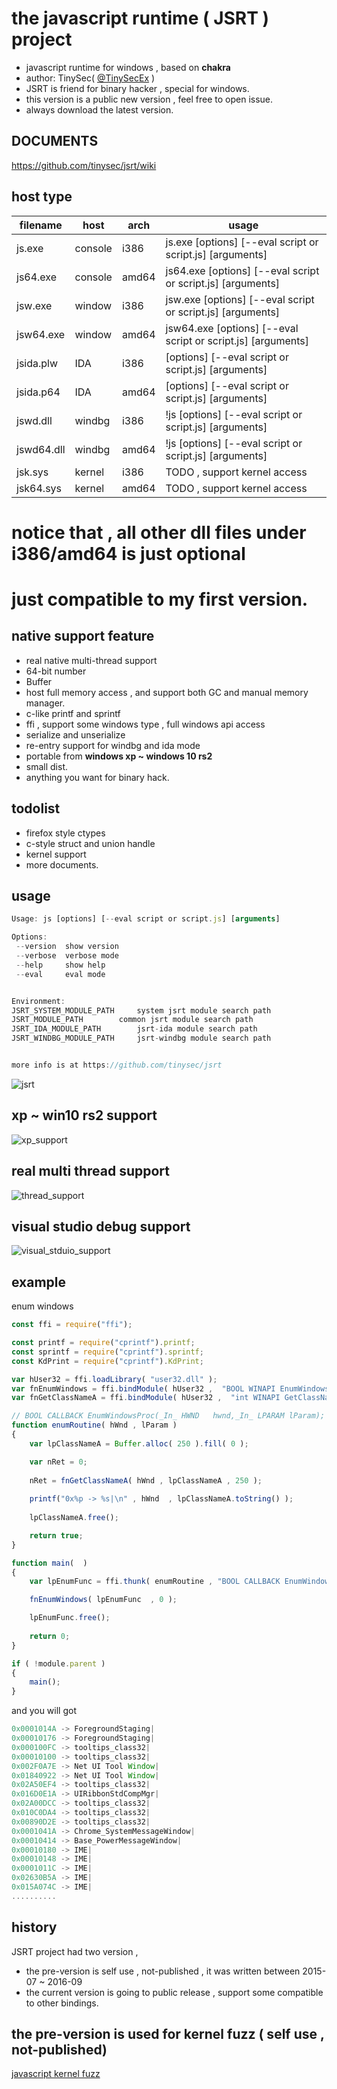 # the javascript runtime ( JSRT ) project

* javascript runtime for windows , based on **chakra**
* author: TinySec( <a href="https://twitter.com/TinySecEx" target="_blank">@TinySecEx</a> )
* JSRT is  friend for binary hacker , special for windows.
* this version is a public new version , feel free to open issue.
* always download the latest version.

## DOCUMENTS
<a href="https://github.com/tinysec/jsrt/wiki" target="_blank">https://github.com/tinysec/jsrt/wiki</a> 

## host type

| filename | host | arch  | usage |
| ------| ------ | ------ |------ | 
| js.exe  | console | i386  | js.exe [options] [--eval script or script.js] [arguments] 
| js64.exe  | console | amd64  | js64.exe [options] [--eval script or script.js] [arguments] 
| jsw.exe  | window | i386  | jsw.exe [options] [--eval script or script.js] [arguments]|  
| jsw64.exe  | window | amd64  | jsw64.exe [options] [--eval script or script.js] [arguments]  
| jsida.plw  | IDA | i386  | [options] [--eval script or script.js] [arguments]  
| jsida.p64  | IDA | amd64  | [options] [--eval script or script.js] [arguments]  
| jswd.dll  | windbg | i386  | !js [options] [--eval script or script.js] [arguments] 
| jswd64.dll  | windbg | amd64  | !js [options] [--eval script or script.js] [arguments]  
| jsk.sys  | kernel | i386  | TODO , support kernel access
| jsk64.sys  | kernel | amd64  | TODO , support kernel access

# notice that , all other dll files under i386/amd64 is just optional 
# just  compatible to my first version.

## native support feature
* real native multi-thread support
* 64-bit number
* Buffer
* host full memory access , and support both GC and manual memory manager.
* c-like printf and sprintf
* ffi , support some windows type , full windows api access
* serialize and unserialize
* re-entry support for windbg and ida mode
* portable from **windows xp ~ windows 10 rs2**
* small dist.
* anything you want for binary hack.

## todolist
* firefox style ctypes
* c-style struct and union handle
* kernel support
* more documents.


## usage
```javascript
Usage: js [options] [--eval script or script.js] [arguments]

Options: 
 --version	show version
 --verbose	verbose mode
 --help		show help
 --eval		eval mode


Environment: 
JSRT_SYSTEM_MODULE_PATH		system jsrt module search path
JSRT_MODULE_PATH		common jsrt module search path
JSRT_IDA_MODULE_PATH		jsrt-ida module search path
JSRT_WINDBG_MODULE_PATH		jsrt-windbg module search path


more info is at https://github.com/tinysec/jsrt
```
![jsrt](./img/jsrt.jpg)

## xp ~ win10 rs2 support 
![xp_support](./img/xp.png)

## real multi thread support 
![thread_support](./img/thread.png)

## visual studio debug support
![visual_stduio_support](./img/debug.png)



## example
enum windows

```javascript
const ffi = require("ffi");

const printf = require("cprintf").printf;
const sprintf = require("cprintf").sprintf;
const KdPrint = require("cprintf").KdPrint;

var hUser32 = ffi.loadLibrary( "user32.dll" );
var fnEnumWindows = ffi.bindModule( hUser32 ,  "BOOL WINAPI EnumWindows(_In_ void* lpEnumFunc,_In_ LPARAM      lParam); "  );
var fnGetClassNameA = ffi.bindModule( hUser32 ,  "int WINAPI GetClassNameA(_In_  HWND   hWnd,_Out_ LPTSTR lpClassName,_In_  int    nMaxCount);"  );

// BOOL CALLBACK EnumWindowsProc(_In_ HWND   hwnd,_In_ LPARAM lParam);
function enumRoutine( hWnd , lParam )
{
	var lpClassNameA = Buffer.alloc( 250 ).fill( 0 );

	var nRet = 0;
	
	nRet = fnGetClassNameA( hWnd , lpClassNameA , 250 );
	
	printf("0x%p -> %s|\n" , hWnd  , lpClassNameA.toString() );
	
	lpClassNameA.free();

	return true;
}

function main(  )
{
	var lpEnumFunc = ffi.thunk( enumRoutine , "BOOL CALLBACK EnumWindowsProc(_In_ HWND   hwnd,_In_ LPARAM lParam);"   );

	fnEnumWindows( lpEnumFunc  , 0 );

	lpEnumFunc.free();
	
	return 0;
}

if ( !module.parent )
{
	main();
}
```

and you will got
```javascript
0x0001014A -> ForegroundStaging|
0x00010176 -> ForegroundStaging|
0x000100FC -> tooltips_class32|
0x00010100 -> tooltips_class32|
0x002F0A7E -> Net UI Tool Window|
0x01840922 -> Net UI Tool Window|
0x02A50EF4 -> tooltips_class32|
0x016D0E1A -> UIRibbonStdCompMgr|
0x02A00DCC -> tooltips_class32|
0x010C0DA4 -> tooltips_class32|
0x00890D2E -> tooltips_class32|
0x0001041A -> Chrome_SystemMessageWindow|
0x00010414 -> Base_PowerMessageWindow|
0x00010180 -> IME|
0x00010148 -> IME|
0x0001011C -> IME|
0x02630B5A -> IME|
0x015A074C -> IME|
..........
```



## history
JSRT project had two version ,
* the pre-version is self use , not-published , it was written between 2015-07 ~ 2016-09
* the current version is going to public release , support  some compatible to other bindings. 


## the pre-version is used for kernel fuzz ( self use , not-published)
[javascript kernel fuzz](https://github.com/tinysec/public/tree/master/FuzzWindowsKernelViaJavascript)


